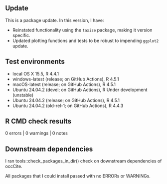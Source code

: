 ## Update
This is a package update. In this version, I have:

* Reinstated functionality using the `taxize` package, making it version specific.
* Updated plotting functions and tests to be robust to impending `ggplot2` update.

## Test environments
* local OS X 15.5, R 4.4.1
* windows-latest (release; on GitHub Actions), R 4.5.1
* macOS-latest (release; on GitHub Actions), R 4.5.1
* Ubuntu 24.04.2 (devel; on GitHub Actions), R Under development (unstable)
* Ubuntu 24.04.2 (release; on GitHub Actions), R 4.5.1
* Ubuntu 24.04.2 (old-rel-1; on GitHub Actions), R 4.4.3

## R CMD check results
0 errors | 0 warnings | 0 notes

## Downstream dependencies
I ran tools::check_packages_in_dir() check on downstream dependencies of 
occCite. 

All packages that I could install passed with no ERRORs or WARNINGs.
